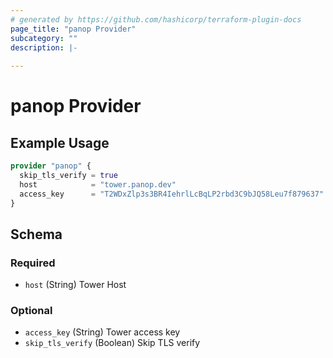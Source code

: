 ```yaml
---
# generated by https://github.com/hashicorp/terraform-plugin-docs
page_title: "panop Provider"
subcategory: ""
description: |-
  
---
```


# panop Provider



## Example Usage

```terraform
provider "panop" {
  skip_tls_verify = true
  host            = "tower.panop.dev"
  access_key      = "T2WDxZlp3s3BR4IehrlLcBqLP2rbd3C9bJQ58Leu7f879637"
}
```

<!-- schema generated by tfplugindocs -->
## Schema

### Required

- `host` (String) Tower Host

### Optional

- `access_key` (String) Tower access key
- `skip_tls_verify` (Boolean) Skip TLS verify
